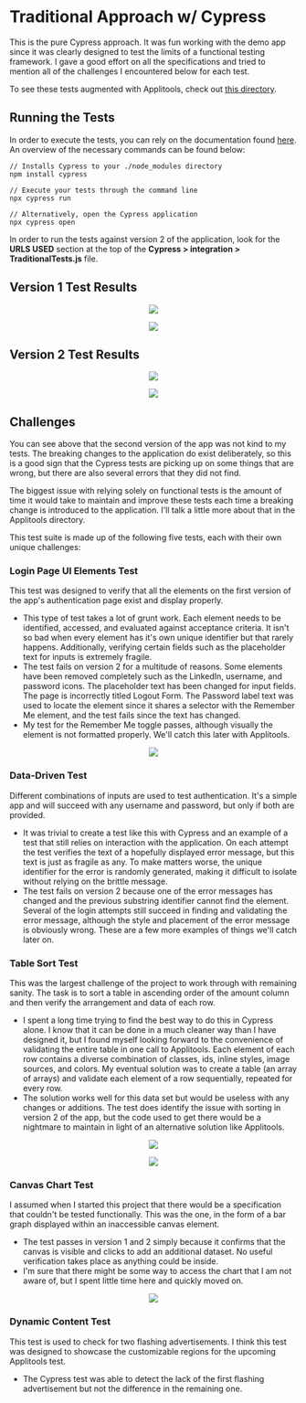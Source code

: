 # Traditional Approach w/ Cypress

This is the pure Cypress approach. It was fun working with the demo app since it was clearly designed to test the limits of a functional testing framework. I gave a good effort on all the specifications and tried to mention all of the challenges I encountered below for each test.

To see these tests augmented with Applitools, check out [this directory](https://github.com/erdavids/Applitools-Hackathon-2019/tree/master/Visual).

## Running the Tests

In order to execute the tests, you can rely on the documentation found [here](https://docs.cypress.io/guides/getting-started/installing-cypress.html#System-requirements). An overview of the necessary commands can be found below:
```
// Installs Cypress to your ./node_modules directory
npm install cypress

// Execute your tests through the command line
npx cypress run

// Alternatively, open the Cypress application
npx cypress open
```

In order to run the tests against version 2 of the application, look for the **URLS USED** section at the top of the **Cypress > integration > TraditionalTests.js** file.

## Version 1 Test Results

<p align="center"><img src="https://github.com/erdavids/Applitools-Hackathon-2019/blob/master/Traditional/Images/terminal-test-v1.png"></p>

<p align="center"><img src="https://github.com/erdavids/Applitools-Hackathon-2019/blob/master/Traditional/Images/traditional-full-run.png"></p>

## Version 2 Test Results

<p align="center"><img src="https://github.com/erdavids/Applitools-Hackathon-2019/blob/master/Traditional/Images/terminal-test-v2.png"></p>

<p align="center"><img src="https://github.com/erdavids/Applitools-Hackathon-2019/blob/master/Traditional/Images/traditional-run-v2.png"></p>

## Challenges

You can see above that the second version of the app was not kind to my tests. The breaking changes to the application do exist deliberately, so this is a good sign that the Cypress tests are picking up on some things that are wrong, but there are also several errors that they did not find. 

The biggest issue with relying solely on functional tests is the amount of time it would take to maintain and improve these tests each time a breaking change is introduced to the application. I'll talk a little more about that in the Applitools directory.

This test suite is made up of the following five tests, each with their own unique challenges:

### Login Page UI Elements Test
This test was designed to verify that all the elements on the first version of the app's authentication page exist and display properly.
- This type of test takes a lot of grunt work. Each element needs to be identified, accessed, and evaluated against acceptance criteria. It isn't so bad when every element has it's own unique identifier but that rarely happens. Additionally, verifying certain fields such as the placeholder text for inputs is extremely fragile.
- The test fails on version 2 for a multitude of reasons. Some elements have been removed completely such as the LinkedIn, username, and password icons. The placeholder text has been changed for input fields. The page is incorrectly titled Logout Form. The Password label text was used to locate the element since it shares a selector with the Remember Me element, and the test fails since the text has changed.
- My test for the Remember Me toggle passes, although visually the element is not formatted properly. We'll catch this later with Applitools.

<p align="center"><img src="https://github.com/erdavids/Applitools-Hackathon-2019/blob/master/Traditional/Images/login-v2.png"></p>
    
### Data-Driven Test
Different combinations of inputs are used to test authentication. It's a simple app and will succeed with any username and password, but only if both are provided.
- It was trivial to create a test like this with Cypress and an example of a test that still relies on interaction with the application. On each attempt the test verifies the text of a hopefully displayed error message, but this text is just as fragile as any. To make matters worse, the unique identifier for the error is randomly generated, making it difficult to isolate without relying on the brittle message.
- The test fails on version 2 because one of the error messages has changed and the previous substring identifier cannot find the element. Several of the login attempts still succeed in finding and validating the error message, although the style and placement of the error message is obviously wrong. These are a few more examples of things we'll catch later on.
    
### Table Sort Test
This was the largest challenge of the project to work through with remaining sanity. The task is to sort a table in ascending order of the amount column and then verify the arrangement and data of each row. 
- I spent a long time trying to find the best way to do this in Cypress alone. I know that it can be done in a much cleaner way than I have designed it, but I found myself looking forward to the convenience of validating the entire table in one call to Applitools. Each element of each row contains a diverse combination of classes, ids, inline styles, image sources, and colors. My eventual solution was to create a table (an array of arrays) and validate each element of a row sequentially, repeated for every row.
- The solution works well for this data set but would be useless with any changes or additions. The test does identify the issue with sorting in version 2 of the app, but the code used to get there would be a nightmare to maintain in light of an alternative solution like Applitools.

<p align="center"><img src="https://github.com/erdavids/Applitools-Hackathon-2019/blob/master/Traditional/Images/table-unsorted.png"></p>

<p align="center"><img src="https://github.com/erdavids/Applitools-Hackathon-2019/blob/master/Traditional/Images/table-code.png"></p>
    
### Canvas Chart Test
I assumed when I started this project that there would be a specification that couldn't be tested functionally. This was the one, in the form of a bar graph displayed within an inaccessible canvas element.
- The test passes in version 1 and 2 simply because it confirms that the canvas is visible and clicks to add an additional dataset. No useful verification takes place as anything could be inside.
- I'm sure that there might be some way to access the chart that I am not aware of, but I spent little time here and quickly moved on. 

<p align="center"><img src="https://github.com/erdavids/Applitools-Hackathon-2019/blob/master/Traditional/Images/canvas-object.png"></p>

### Dynamic Content Test
This test is used to check for two flashing advertisements. I think this test was designed to showcase the customizable regions for the upcoming Applitools test.
- The Cypress test was able to detect the lack of the first flashing advertisement but not the difference in the remaining one.


